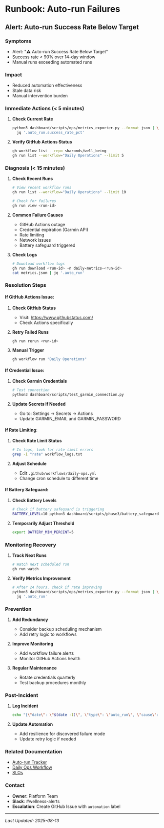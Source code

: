 # Runbook: Auto-run Failures

## Alert: Auto-run Success Rate Below Target

### Symptoms
- Alert: "⚠️ Auto-run Success Rate Below Target"
- Success rate < 90% over 14-day window
- Manual runs exceeding automated runs

### Impact
- Reduced automation effectiveness
- Stale data risk
- Manual intervention burden

### Immediate Actions (< 5 minutes)

1. **Check Current Rate**
   ```bash
   python3 dashboard/scripts/ops/metrics_exporter.py --format json | \
     jq '.auto_run.success_rate_pct'
   ```

2. **Verify GitHub Actions Status**
   ```bash
   gh workflow list --repo sharonds/well_being
   gh run list --workflow="Daily Operations" --limit 5
   ```

### Diagnosis (< 15 minutes)

1. **Check Recent Runs**
   ```bash
   # View recent workflow runs
   gh run list --workflow="Daily Operations" --limit 10
   
   # Check for failures
   gh run view <run-id>
   ```

2. **Common Failure Causes**
   - GitHub Actions outage
   - Credential expiration (Garmin API)
   - Rate limiting
   - Network issues
   - Battery safeguard triggered

3. **Check Logs**
   ```bash
   # Download workflow logs
   gh run download <run-id> -n daily-metrics-<run-id>
   cat metrics.json | jq '.auto_run'
   ```

### Resolution Steps

#### If GitHub Actions Issue:
1. **Check GitHub Status**
   - Visit: https://www.githubstatus.com/
   - Check Actions specifically

2. **Retry Failed Runs**
   ```bash
   gh run rerun <run-id>
   ```

3. **Manual Trigger**
   ```bash
   gh workflow run "Daily Operations"
   ```

#### If Credential Issue:
1. **Check Garmin Credentials**
   ```bash
   # Test connection
   python3 dashboard/scripts/test_garmin_connection.py
   ```

2. **Update Secrets if Needed**
   - Go to: Settings → Secrets → Actions
   - Update GARMIN_EMAIL and GARMIN_PASSWORD

#### If Rate Limiting:
1. **Check Rate Limit Status**
   ```bash
   # In logs, look for rate limit errors
   grep -i "rate" workflow_logs.txt
   ```

2. **Adjust Schedule**
   - Edit `.github/workflows/daily-ops.yml`
   - Change cron schedule to different time

#### If Battery Safeguard:
1. **Check Battery Levels**
   ```bash
   # Check if battery safeguard is triggering
   BATTERY_LEVEL=10 python3 dashboard/scripts/phase3/battery_safeguard.py
   ```

2. **Temporarily Adjust Threshold**
   ```bash
   export BATTERY_MIN_PERCENT=5
   ```

### Monitoring Recovery

1. **Track Next Runs**
   ```bash
   # Watch next scheduled run
   gh run watch
   ```

2. **Verify Metrics Improvement**
   ```bash
   # After 24 hours, check if rate improving
   python3 dashboard/scripts/ops/metrics_exporter.py --format json | \
     jq '.auto_run'
   ```

### Prevention

1. **Add Redundancy**
   - Consider backup scheduling mechanism
   - Add retry logic to workflows

2. **Improve Monitoring**
   - Add workflow failure alerts
   - Monitor GitHub Actions health

3. **Regular Maintenance**
   - Rotate credentials quarterly
   - Test backup procedures monthly

### Post-Incident

1. **Log Incident**
   ```bash
   echo "{\"date\": \"$(date -I)\", \"type\": \"auto_run\", \"cause\": \"...\", \"resolution\": \"...\", \"downtime\": \"XX hours\"}" >> docs/incident_log.jsonl
   ```

2. **Update Automation**
   - Add resilience for discovered failure mode
   - Update retry logic if needed

### Related Documentation
- [Auto-run Tracker](../../dashboard/scripts/phase3/auto_run_tracker.py)
- [Daily Ops Workflow](../../.github/workflows/daily-ops.yml)
- [SLOs](../SLOs.md)

### Contact
- **Owner**: Platform Team
- **Slack**: #wellness-alerts
- **Escalation**: Create GitHub Issue with `automation` label

---
*Last Updated: 2025-08-13*